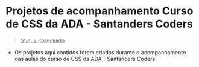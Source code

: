 # Projetos de acompanhamento Curso de CSS da ADA - Santanders Coders
> Status: Concluído

* Os projetos aqui contidos foram criados durante o acompanhamento das aulas do curso de CSS da ADA - Santanders Coders
